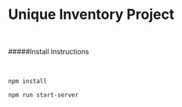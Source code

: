 # Unique Inventory Project

<br>

#####Install Instructions

<br>

```npm install```

```npm run start-server```
